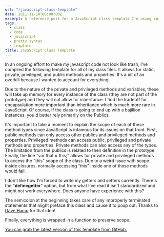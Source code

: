 ```yaml
---
url: "/javascript-class-template"
date: 2011-11-10T00:00:00Z
excerpt: A reference post for a JavaScript class template I'm using currently.
tags:
  - class
  - code
  - javascript
  - pretty syntax
  - template
title: JavaScript Class Template
---
```


In an ongoing effort to make my javascript code not look like trash,
I've compiled the following template for all of my class files. It
allows for static, private, privileged, and public methods and
properties. It's a bit of an overkill because I wanted to account for
everything.

Due to the nature of the private and privileged methods and variables,
these will take up memory for every instance of the class (they are not
part of the prototype) and they will not allow for inheritance. I find
the tradeoff for encapsulation more important than inheritance which is
much more rare in JavaScript. Of course, if the class is going to end up
with a bajillion instances, you'd better rely primarily on the Publics.

It's important to take a moment to explain the scope of each of these
method types since JavaScript is infamous for its issues on that front.
First, public methods can only access other publics and privileged
methods and properties. Privileged methods can access public, privileged
and private methods and properties. Private methods can also access any
of the types. The limitation from the publics is related to their
definition in the prototype. Finally, the line "var that = this;" allows
for private and privileged methods to access the "this" scope of the
class. Due to a weird issue with scope inside closures, normally
accessing "this" inside one of those methods would fail.

I don't like how I'm forced to write my getters and setters currently.
There's the "__definegetter__" option, but from what I've read it
isn't standardized and might not work everywhere. Does anyone have
experience with this?

The semicolon at the beginning takes care of any improperly terminated
statements that might preface this class and cause it to poop out.
Thanks to [Dave Hamp][] for that idea!

Finally, everything is wrapped in a function to preserve scope.

[You can grab the latest version of this template from GitHub.][]

  [Dave Hamp]: https://www.davidhamp.net "David Hamp"
  [You can grab the latest version of this template from GitHub.]: https://github.com/jamestomasino/Javascript-Class-Templates/blob/master/Encapsulated.js
    "Encapsulated JavaScript Class Template"

